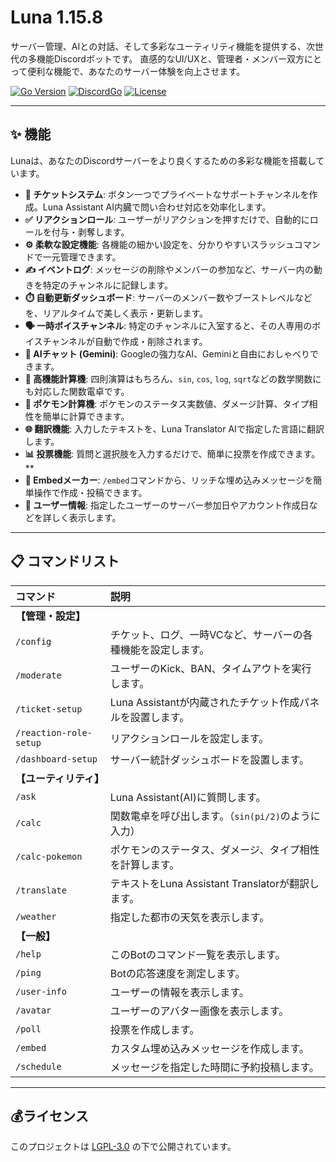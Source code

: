 # Luna 1.15.8

サーバー管理、AIとの対話、そして多彩なユーティリティ機能を提供する、次世代の多機能Discordボットです。
直感的なUI/UXと、管理者・メンバー双方にとって便利な機能で、あなたのサーバー体験を向上させます。

[![Go Version](https://img.shields.io/badge/Go-1.18%2B-blue.svg)](https://golang.org/)
[![DiscordGo](https://img.shields.io/badge/lib-DiscordGo-blue.svg)](https://github.com/bwmarrin/discordgo)
[![License](https://img.shields.io/badge/License-LGPL--3.0-blue.svg)](LICENSE)

---

## ✨ 機能

Lunaは、あなたのDiscordサーバーをより良くするための多彩な機能を搭載しています。

* **🎫 チケットシステム**: ボタン一つでプライベートなサポートチャンネルを作成。Luna Assistant AI内臓で問い合わせ対応を効率化します。
* **✅ リアクションロール**: ユーザーがリアクションを押すだけで、自動的にロールを付与・剥奪します。
* **⚙️ 柔軟な設定機能**: 各機能の細かい設定を、分かりやすいスラッシュコマンドで一元管理できます。
* **✍️ イベントログ**: メッセージの削除やメンバーの参加など、サーバー内の動きを特定のチャンネルに記録します。
* **⏱️ 自動更新ダッシュボード**: サーバーのメンバー数やブーストレベルなどを、リアルタイムで美しく表示・更新します。
* **🗣️ 一時ボイスチャンネル**: 特定のチャンネルに入室すると、その人専用のボイスチャンネルが自動で作成・削除されます。
* **🧠 AIチャット (Gemini)**: Googleの強力なAI、Geminiと自由におしゃべりできます。
* **🧮 高機能計算機**: 四則演算はもちろん、`sin`, `cos`, `log`, `sqrt`などの数学関数にも対応した関数電卓です。
* **👾 ポケモン計算機**: ポケモンのステータス実数値、ダメージ計算、タイプ相性を簡単に計算できます。
* **🌐 翻訳機能**: 入力したテキストを、Luna Translator AIで指定した言語に翻訳します。
* **📊 投票機能**: 質問と選択肢を入力するだけで、簡単に投票を作成できます。**
* **🎨 Embedメーカー**: `/embed`コマンドから、リッチな埋め込みメッセージを簡単操作で作成・投稿できます。
* **👤 ユーザー情報**: 指定したユーザーのサーバー参加日やアカウント作成日などを詳しく表示します。

---

## 📋 コマンドリスト

| コマンド | 説明 |
| :--- | :--- |
| **【管理・設定】** | |
| `/config` | チケット、ログ、一時VCなど、サーバーの各種機能を設定します。 |
| `/moderate` | ユーザーのKick、BAN、タイムアウトを実行します。 |
| `/ticket-setup` | Luna Assistantが内蔵されたチケット作成パネルを設置します。 |
| `/reaction-role-setup` | リアクションロールを設定します。 |
| `/dashboard-setup` | サーバー統計ダッシュボードを設置します。 |
| **【ユーティリティ】** | |
| `/ask` | Luna Assistant(AI)に質問します。 |
| `/calc` | 関数電卓を呼び出します。（`sin(pi/2)`のように入力） |
| `/calc-pokemon` | ポケモンのステータス、ダメージ、タイプ相性を計算します。 |
| `/translate` | テキストをLuna Assistant Translatorが翻訳します。 |
| `/weather` | 指定した都市の天気を表示します。 |
| **【一般】** | |
| `/help` | このBotのコマンド一覧を表示します。 |
| `/ping` | Botの応答速度を測定します。 |
| `/user-info` | ユーザーの情報を表示します。 |
| `/avatar` | ユーザーのアバター画像を表示します。 |
| `/poll` | 投票を作成します。 |
| `/embed` | カスタム埋め込みメッセージを作成します。 |
| `/schedule` | メッセージを指定した時間に予約投稿します。 |

---

## 💰ライセンス
このプロジェクトは [LGPL-3.0](LICENSE) の下で公開されています。